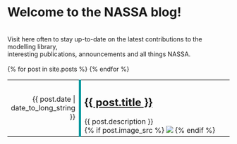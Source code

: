 <h1>Welcome to the NASSA blog!</h1><br>
Visit here often to stay up-to-date on the latest contributions to the modelling library, <br>
interesting publications, announcements and all things NASSA. <br><br>

<table style="border: none; width: 100%;">
  <colgroup>
    <col span="1" style="width: 10%;">
    <col span="1" style="width: 90%;">
  </colgroup>
  {% for post in site.posts %}
    <tr>
      <td style="border-right: 5px solid; border-left: none;border-top: none; border-bottom: none; border-color: #03989E; text-align: right;">
      <time datetime="{{ post.date | date: "%Y-%m-%d" }}">{{ post.date | date_to_long_string }}</time>
      </td>
      <td style="border: none;">
        <h2><a href="/NASSA-hub/{{ post.url }}">{{ post.title }}</a></h2>
        {{ post.description }}<br>
        {% if post.image_src %}
          <img src="{{site.baseurl}}/assets/{{post.image_src}}">
        {% endif %}
      </td>
    </tr>
  {% endfor %}
</table>
